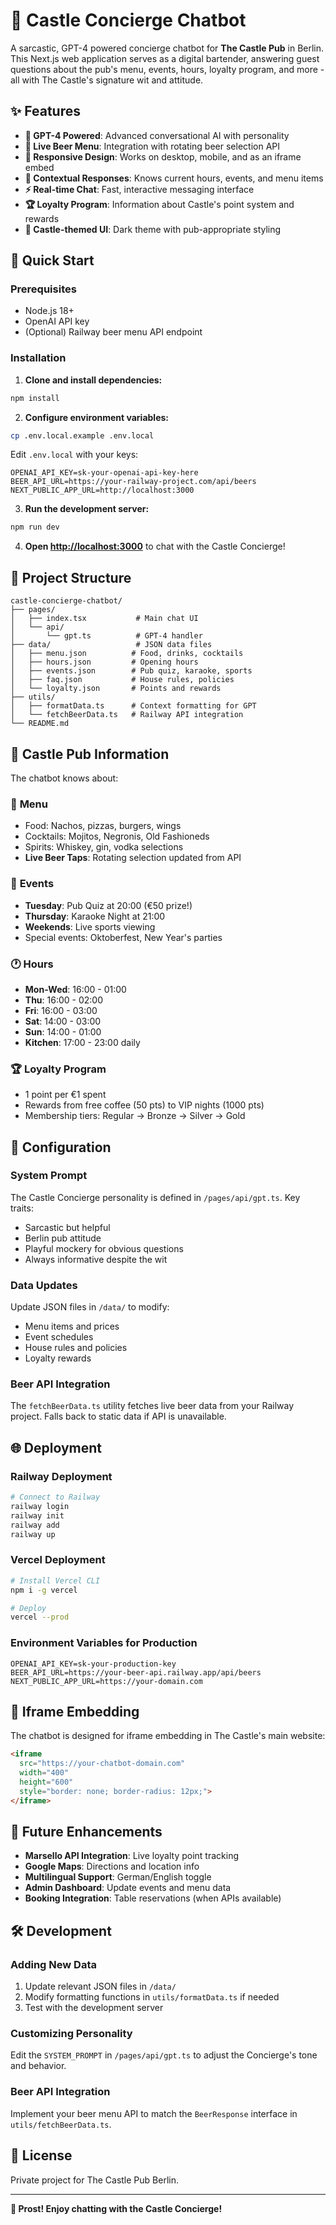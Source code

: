 # 🏰 Castle Concierge Chatbot

A sarcastic, GPT-4 powered concierge chatbot for **The Castle Pub** in Berlin. This Next.js web application serves as a digital bartender, answering guest questions about the pub's menu, events, hours, loyalty program, and more - all with The Castle's signature wit and attitude.

## ✨ Features

- **🤖 GPT-4 Powered**: Advanced conversational AI with personality
- **🍺 Live Beer Menu**: Integration with rotating beer selection API  
- **📱 Responsive Design**: Works on desktop, mobile, and as an iframe embed
- **🎯 Contextual Responses**: Knows current hours, events, and menu items
- **⚡ Real-time Chat**: Fast, interactive messaging interface
- **🏆 Loyalty Program**: Information about Castle's point system and rewards
- **🎨 Castle-themed UI**: Dark theme with pub-appropriate styling

## 🚀 Quick Start

### Prerequisites

- Node.js 18+ 
- OpenAI API key
- (Optional) Railway beer menu API endpoint

### Installation

1. **Clone and install dependencies:**
```bash
npm install
```

2. **Configure environment variables:**
```bash
cp .env.local.example .env.local
```

Edit `.env.local` with your keys:
```env
OPENAI_API_KEY=sk-your-openai-api-key-here
BEER_API_URL=https://your-railway-project.com/api/beers
NEXT_PUBLIC_APP_URL=http://localhost:3000
```

3. **Run the development server:**
```bash
npm run dev
```

4. **Open [http://localhost:3000](http://localhost:3000)** to chat with the Castle Concierge!

## 📂 Project Structure

```
castle-concierge-chatbot/
├── pages/
│   ├── index.tsx           # Main chat UI
│   └── api/
│       └── gpt.ts          # GPT-4 handler
├── data/                   # JSON data files
│   ├── menu.json          # Food, drinks, cocktails
│   ├── hours.json         # Opening hours
│   ├── events.json        # Pub quiz, karaoke, sports
│   ├── faq.json           # House rules, policies  
│   └── loyalty.json       # Points and rewards
├── utils/
│   ├── formatData.ts      # Context formatting for GPT
│   └── fetchBeerData.ts   # Railway API integration
└── README.md
```

## 🍻 Castle Pub Information

The chatbot knows about:

### 🍕 **Menu**
- Food: Nachos, pizzas, burgers, wings
- Cocktails: Mojitos, Negronis, Old Fashioneds
- Spirits: Whiskey, gin, vodka selections
- **Live Beer Taps**: Rotating selection updated from API

### 📅 **Events**
- **Tuesday**: Pub Quiz at 20:00 (€50 prize!)
- **Thursday**: Karaoke Night at 21:00  
- **Weekends**: Live sports viewing
- Special events: Oktoberfest, New Year's parties

### 🕐 **Hours**
- **Mon-Wed**: 16:00 - 01:00
- **Thu**: 16:00 - 02:00  
- **Fri**: 16:00 - 03:00
- **Sat**: 14:00 - 03:00
- **Sun**: 14:00 - 01:00
- **Kitchen**: 17:00 - 23:00 daily

### 🏆 **Loyalty Program**
- 1 point per €1 spent
- Rewards from free coffee (50 pts) to VIP nights (1000 pts)
- Membership tiers: Regular → Bronze → Silver → Gold

## 🔧 Configuration

### System Prompt
The Castle Concierge personality is defined in `/pages/api/gpt.ts`. Key traits:
- Sarcastic but helpful
- Berlin pub attitude
- Playful mockery for obvious questions
- Always informative despite the wit

### Data Updates
Update JSON files in `/data/` to modify:
- Menu items and prices
- Event schedules  
- House rules and policies
- Loyalty rewards

### Beer API Integration
The `fetchBeerData.ts` utility fetches live beer data from your Railway project. Falls back to static data if API is unavailable.

## 🌐 Deployment

### Railway Deployment
```bash
# Connect to Railway
railway login
railway init
railway add
railway up
```

### Vercel Deployment  
```bash
# Install Vercel CLI
npm i -g vercel

# Deploy
vercel --prod
```

### Environment Variables for Production
```env
OPENAI_API_KEY=sk-your-production-key
BEER_API_URL=https://your-beer-api.railway.app/api/beers
NEXT_PUBLIC_APP_URL=https://your-domain.com
```

## 📱 Iframe Embedding

The chatbot is designed for iframe embedding in The Castle's main website:

```html
<iframe 
  src="https://your-chatbot-domain.com" 
  width="400" 
  height="600"
  style="border: none; border-radius: 12px;">
</iframe>
```

## 🔮 Future Enhancements

- **Marsello API Integration**: Live loyalty point tracking
- **Google Maps**: Directions and location info  
- **Multilingual Support**: German/English toggle
- **Admin Dashboard**: Update events and menu data
- **Booking Integration**: Table reservations (when APIs available)

## 🛠️ Development

### Adding New Data
1. Update relevant JSON files in `/data/`
2. Modify formatting functions in `utils/formatData.ts` if needed
3. Test with the development server

### Customizing Personality
Edit the `SYSTEM_PROMPT` in `/pages/api/gpt.ts` to adjust the Concierge's tone and behavior.

### Beer API Integration
Implement your beer menu API to match the `BeerResponse` interface in `utils/fetchBeerData.ts`.

## 📝 License

Private project for The Castle Pub Berlin.

---

**🍺 Prost! Enjoy chatting with the Castle Concierge!** 